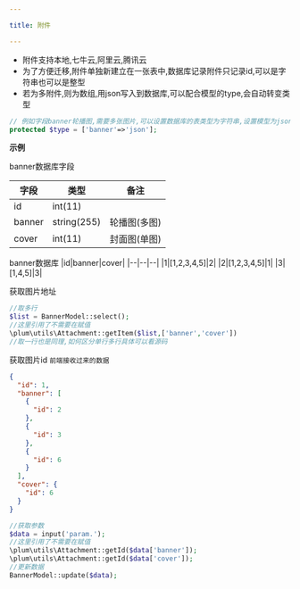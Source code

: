 ```yaml
---

title: 附件

---
```


* 附件支持本地,七牛云,阿里云,腾讯云  
* 为了方便迁移,附件单独新建立在一张表中,数据库记录附件只记录id,可以是字符串也可以是整型
* 若为多附件,则为数组,用json写入到数据库,可以配合模型的type,会自动转变类型
```php
// 例如字段banner轮播图,需要多张图片,可以设置数据库的表类型为字符串,设置模型为json
protected $type = ['banner'=>'json'];
```

**示例**  

banner数据库字段

|字段|类型|备注|
|--|--|--|
|id|int(11)||
|banner|string(255)|轮播图(多图)|
|cover|int(11)|封面图(单图)|

banner数据库
|id|banner|cover|
|--|--|--|
|1|[1,2,3,4,5]|2|
|2|[1,2,3,4,5]|1|
|3|[1,4,5]|3|

获取图片地址
```php
//取多行
$list = BannerModel::select();
//这里引用了不需要在赋值
\plum\utils\Attachment::getItem($list,['banner','cover'])
//取一行也是同理,如何区分单行多行具体可以看源码
```

获取图片id
`前端接收过来的数据`

```json
{
  "id": 1,
  "banner": [
    {
      "id": 2
    },
    {
      "id": 3
    },
    {
      "id": 6
    }
  ],
  "cover": {
    "id": 6
  }
}
```
```php
//获取参数
$data = input('param.');
//这里引用了不需要在赋值
\plum\utils\Attachment::getId($data['banner']);
\plum\utils\Attachment::getId($data['cover']);
//更新数据
BannerModel::update($data);
```
